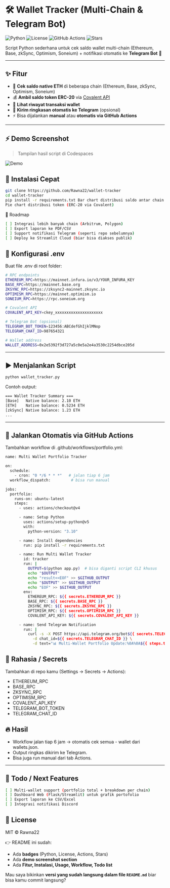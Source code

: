 # 🛠️ Wallet Tracker (Multi-Chain & Telegram Bot)

![Python](https://img.shields.io/badge/python-3.10+-blue.svg)
![License](https://img.shields.io/badge/license-MIT-green.svg)
![GitHub Actions](https://img.shields.io/github/actions/workflow/status/Rawna22/wallet-tracker/tracker.yml?branch=main)
![Stars](https://img.shields.io/github/stars/Rawna22/wallet-tracker?style=social)

Script Python sederhana untuk cek saldo wallet multi-chain (Ethereum, Base, zkSync, Optimism, Soneium) + notifikasi otomatis ke **Telegram Bot** 📲  

---

## ✨ Fitur
- 🔎 **Cek saldo native ETH** di beberapa chain (Ethereum, Base, zkSync, Optimism, Soneium)  
- 💰 **Ambil saldo token ERC-20** via [Covalent API](https://www.covalenthq.com/)  
- 📜 **Lihat riwayat transaksi wallet**  
- 🤖 **Kirim ringkasan otomatis ke Telegram** (opsional)  
- ⚡ Bisa dijalankan **manual** atau **otomatis via GitHub Actions**  

---

## ⚡ Demo Screenshot
> Tampilan hasil script di Codespaces

![Demo](./assets/demo.png)

## 🚀 Instalasi Cepat

```bash
git clone https://github.com/Rawna22/wallet-tracker
cd wallet-tracker
pip install -r requirements.txt Bar chart distribusi saldo antar chain
Pie chart distribusi token (ERC-20 via Covalent)
```

📌 Roadmap

```bash
[ ] Integrasi lebih banyak chain (Arbitrum, Polygon)
[ ] Export laporan ke PDF/CSV
[ ] Support notifikasi Telegram (seperti repo sebelumnya)
[ ] Deploy ke Streamlit Cloud (biar bisa diakses publik)
```

## 🔑 Konfigurasi .env
Buat file .env di root folder:

```bash
# RPC endpoints
ETHEREUM_RPC=https://mainnet.infura.io/v3/YOUR_INFURA_KEY
BASE_RPC=https://mainnet.base.org
ZKSYNC_RPC=https://zksync2-mainnet.zksync.io
OPTIMISM_RPC=https://mainnet.optimism.io
SONEIUM_RPC=https://rpc.soneium.org

# Covalent API
COVALENT_API_KEY=ckey_xxxxxxxxxxxxxxxxxxxxx

# Telegram Bot (opsional)
TELEGRAM_BOT_TOKEN=123456:ABCdefGhIjklMNop
TELEGRAM_CHAT_ID=987654321

# Wallet address
WALLET_ADDRESS=0x2e5392f3d727a5c0e5a2e4a3530c2254dbce205d
```

---

## ▶️ Menjalankan Script

```bash
python wallet_tracker.py
```
Contoh output:
```bash
=== Wallet Tracker Summary ===
[Base]   Native balance: 2.10 ETH
[ETH]    Native balance: 0.5234 ETH
[zkSync] Native balance: 1.23 ETH
...
```

---

## 🤖 Jalankan Otomatis via GitHub Actions
Tambahkan workflow di .github/workflows/portfolio.yml:

```bash
name: Multi Wallet Portfolio Tracker

on:
  schedule:
    - cron: "0 */6 * * *"   # jalan tiap 6 jam
  workflow_dispatch:         # bisa run manual

jobs:
  portfolio:
    runs-on: ubuntu-latest
    steps:
      - uses: actions/checkout@v4

      - name: Setup Python
        uses: actions/setup-python@v5
        with:
          python-version: "3.10"

      - name: Install dependencies
        run: pip install -r requirements.txt

      - name: Run Multi Wallet Tracker
        id: tracker
        run: |
          OUTPUT=$(python app.py)  # bisa diganti script CLI khusus
          echo "$OUTPUT"
          echo "result<<EOF" >> $GITHUB_OUTPUT
          echo "$OUTPUT" >> $GITHUB_OUTPUT
          echo "EOF" >> $GITHUB_OUTPUT
        env:
          ETHEREUM_RPC: ${{ secrets.ETHEREUM_RPC }}
          BASE_RPC: ${{ secrets.BASE_RPC }}
          ZKSYNC_RPC: ${{ secrets.ZKSYNC_RPC }}
          OPTIMISM_RPC: ${{ secrets.OPTIMISM_RPC }}
          COVALENT_API_KEY: ${{ secrets.COVALENT_API_KEY }}

      - name: Send Telegram Notification
        run: |
          curl -s -X POST https://api.telegram.org/bot${{ secrets.TELEGRAM_BOT_TOKEN }}/sendMessage \
            -d chat_id=${{ secrets.TELEGRAM_CHAT_ID }} \
            -d text="📊 Multi-Wallet Portfolio Update:%0A%0A${{ steps.tracker.outputs.result }}"
```

## 🔑 Rahasia / Secrets
Tambahkan di repo kamu (Settings → Secrets → Actions):
- ETHEREUM_RPC
- BASE_RPC
- ZKSYNC_RPC
- OPTIMISM_RPC
- COVALENT_API_KEY
- TELEGRAM_BOT_TOKEN
- TELEGRAM_CHAT_ID

## 🔥 Hasil
- Workflow jalan tiap 6 jam → otomatis cek semua - wallet dari wallets.json.
- Output ringkas dikirim ke Telegram.
- Bisa juga run manual dari tab Actions.

---

## 📌 Todo / Next Features
```bash
[ ] Multi-wallet support (portfolio total + breakdown per chain)
[ ] Dashboard Web (Flask/Streamlit) untuk grafik portofolio
[ ] Export laporan ke CSV/Excel
[ ] Integrasi notifikasi Discord
```

## 📄 License
MIT © Rawna22

👉 README ini sudah:  
- Ada **badges** (Python, License, Actions, Stars)  
- Ada **demo screenshot section**  
- Ada **Fitur, Instalasi, Usage, Workflow, Todo list**  

Mau saya bikinkan **versi yang sudah langsung dalam file `README.md`** biar bisa kamu commit langsung?
